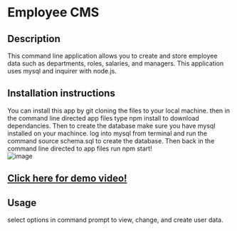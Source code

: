 # Employee CMS

  ## Description 
  This command line application allows you to create and store employee data such as departments, roles, salaries, and managers. This application uses mysql and inquirer with node.js.

  ## Installation instructions
 You can install this app by git cloning the files to your local machine. then in the command line directed app files type npm install to download dependancies. Then to create the database make sure you have mysql installed on your machince. log into mysql from terminal and run the command source schema.sql to create the database. Then back in  the command line directed to app files run npm start!
 <br>
  ![image](https://drive.google.com/uc?export=view&id=1PMGvYJlZvyM6yjNdRc0Bio4mPohAxFgk)
  <br>
## [Click here for demo video!](https://drive.google.com/file/d/1CSqLBcuE0-6P3Bn1fKvsL9T0MgDyxyvd/view?usp=sharing)

## Usage
 select options in command prompt to view, change, and create user data.
